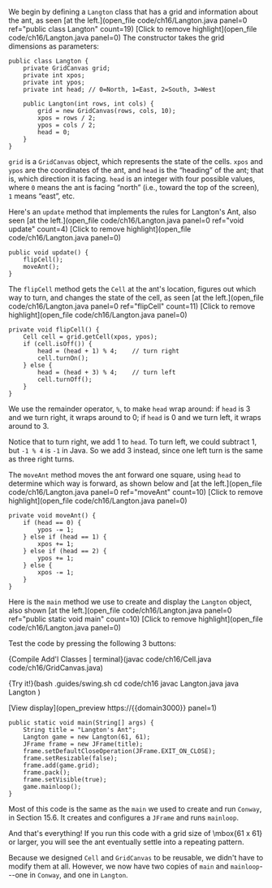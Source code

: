 We begin by defining a `Langton` class that has a grid and information about the ant, as seen [at the left.](open_file code/ch16/Langton.java panel=0 ref="public class Langton" count=19)
[Click to remove highlight](open_file code/ch16/Langton.java panel=0)
 The constructor takes the grid dimensions as parameters:

```code
public class Langton {
    private GridCanvas grid;
    private int xpos;
    private int ypos;
    private int head; // 0=North, 1=East, 2=South, 3=West

    public Langton(int rows, int cols) {
        grid = new GridCanvas(rows, cols, 10);
        xpos = rows / 2;
        ypos = cols / 2;
        head = 0;
    }
}
```


`grid` is a `GridCanvas` object, which represents the state of the cells. `xpos` and `ypos` are the coordinates of the ant, and `head` is the “heading” of the ant; that is, which direction it is facing. `head` is an integer with four possible values, where `0` means the ant is facing “north” (i.e., toward the top of the screen), `1` means “east”, etc.

Here's an `update` method that implements the rules for Langton's Ant, also seen [at the left.](open_file code/ch16/Langton.java panel=0 ref="void update" count=4)
[Click to remove highlight](open_file code/ch16/Langton.java panel=0)


```code
public void update() {
    flipCell();
    moveAnt();
}
```

The `flipCell` method gets the `Cell` at the ant's location, figures out which way to turn, and changes the state of the cell, as seen [at the left.](open_file code/ch16/Langton.java panel=0 ref="flipCell" count=11)
[Click to remove highlight](open_file code/ch16/Langton.java panel=0)


```code
private void flipCell() {
    Cell cell = grid.getCell(xpos, ypos);
    if (cell.isOff()) {
        head = (head + 1) % 4;    // turn right
        cell.turnOn();
    } else {
        head = (head + 3) % 4;    // turn left
        cell.turnOff();
    }
}
```

We use the remainder operator, `%`, to make `head` wrap around: if `head` is 3 and we turn right, it wraps around to 0; if `head` is 0 and we turn left, it wraps around to 3.

Notice that to turn right, we add 1 to `head`. To turn left, we could subtract 1, but `-1 % 4` is `-1` in Java. So we add 3 instead, since one left turn is the same as three right turns.

The `moveAnt` method moves the ant forward one square, using `head` to determine which way is forward, as shown below and [at the left.](open_file code/ch16/Langton.java panel=0 ref="moveAnt" count=10)
[Click to remove highlight](open_file code/ch16/Langton.java panel=0)


```code
private void moveAnt() {
    if (head == 0) {
        ypos -= 1;
    } else if (head == 1) {
        xpos += 1;
    } else if (head == 2) {
        ypos += 1;
    } else {
        xpos -= 1;
    }
}
```

Here is the `main` method we use to create and display the `Langton` object, also shown [at the left.](open_file code/ch16/Langton.java panel=0 ref="public static void main" count=10)
[Click to remove highlight](open_file code/ch16/Langton.java panel=0)

Test the code by pressing the following 3 buttons: 

{Compile Add'l Classes | terminal}(javac code/ch16/Cell.java code/ch16/GridCanvas.java)

{Try it!}(bash .guides/swing.sh cd code/ch16 javac Langton.java java Langton )

[View display](open_preview https://{{domain3000}} panel=1)


```code
public static void main(String[] args) {
    String title = "Langton's Ant";
    Langton game = new Langton(61, 61);
    JFrame frame = new JFrame(title);
    frame.setDefaultCloseOperation(JFrame.EXIT_ON_CLOSE);
    frame.setResizable(false);
    frame.add(game.grid);
    frame.pack();
    frame.setVisible(true);
    game.mainloop();
}
```

Most of this code is the same as the `main` we used to create and run `Conway`, in Section 15.6. It creates and configures a `JFrame` and runs `mainloop`.

And that's everything! If you run this code with a grid size of \mbox{61 x 61} or larger, you will see the ant eventually settle into a repeating pattern.

Because we designed `Cell` and `GridCanvas` to be reusable, we didn't have to modify them at all. However, we now have two copies of `main` and `mainloop`---one in `Conway`, and one in `Langton`.